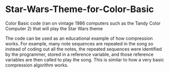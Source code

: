 # Star-Wars-Theme-for-Color-Basic
Color Basic code (ran on vintage 1986 computers such as the Tandy Color Computer 2) that will play the Star Wars theme

The code can be used as an educational example of how compression works. For example, many note sequences are repeated in the song so instead of coding out all the notes, the repeated sequences were identified by the programmer, stored in a reference variable, and those reference variables are then called to play the song. This is similar to how a very basic compression algorithm works.
